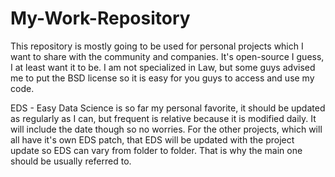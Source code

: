 # My-Work-Repository

This repository is mostly going to be used for personal projects which I want to share with the community and companies. It's open-source I guess, I at least want it to be. I am not specialized in Law, but some guys advised me to put the BSD license so it is easy for you guys to access and use my code.

EDS - Easy Data Science is so far my personal favorite, it should be updated as regularly as I can, but frequent is relative because it is modified daily. It will include the date though so no worries. For the other projects, which will all have it's own EDS patch, that EDS will be updated with the project update so EDS can vary from folder to folder. That is why the main one should be usually referred to.
